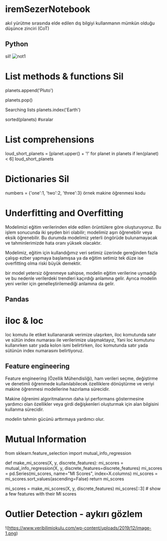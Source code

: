 # iremSezerNotebook

akıl yürütme sırasında elde edilen dış bilgiyi kullanmanın mümkün olduğu düşünce zinciri (CoT)

## Python
sil!
![not1](https://github.com/iremssezer/iremSezerNotebook/assets/74788732/83e9c55d-b637-47f0-a695-4458db7f9b7c)

# List methods & functions Sil

planets.append('Pluto')

planets.pop()

Searching lists
planets.index('Earth')

sorted(planets) #sıralar

# List comprehensions

loud_short_planets = [planet.upper() + '!' for planet in planets if len(planet) < 6]
loud_short_planets

# Dictionaries Sil

numbers = {'one':1, 'two':2, 'three':3}
örnek makine öğrenmesi kodu
# Underfitting and Overfitting
Modelimizi eğitim verilerinden elde edilen örüntülere göre oluşturuyoruz. Bu işlem sonucunda iki şeyden biri olabilir; modelimiz aşırı öğrenebilir veya eksik öğrenebilir. Bu durumda modelimiz yeterli öngörüde bulunamayacak ve tahminlerimizde hata oranı yüksek olacaktır.

Modelimiz, eğitim için kullandığımız veri setimiz üzerinde gereğinden fazla çalışıp ezber yapmaya başlamışsa ya da eğitim setimiz tek düze ise overfitting olma riski büyük demektir.

bir model yetersiz öğrenmeye sahipse, modelin eğitim verilerine uymadığı ve bu nedenle verilerdeki trendleri kaçırdığı anlamına gelir. Ayrıca modelin yeni veriler için genelleştirilemediği anlamına da gelir.
## Pandas

# iloc & loc

loc komutu ile etiket kullananarak verimize ulaşırken, iloc komutunda satır ve sütün index numarası ile verilerimize ulaşmaktayız, Yani loc komutunu kullanırken satır yada kolon ismi belirtirken, iloc komutunda satır yada sütünün index numarasını belirtiyoruz.

## Feature engineering 

Feature engineering (Özellik Mühendisliği), ham verileri seçme, değiştirme ve denetimli öğrenmede kullanılabilecek özelliklere dönüştürme ve veriyi makine öğrenmesi modellerine hazırlama sürecidir. 

Makine öğrenimi algoritmalarının daha iyi performans göstermesine yardımcı olan özellikler veya girdi değişkenleri oluşturmak için alan bilgisini kullanma sürecidir.

modelin tahmin gücünü arttırmaya yardımcı olur.

# Mutual Information

from sklearn.feature_selection import mutual_info_regression

def make_mi_scores(X, y, discrete_features):
    mi_scores = mutual_info_regression(X, y, discrete_features=discrete_features)
    mi_scores = pd.Series(mi_scores, name="MI Scores", index=X.columns)
    mi_scores = mi_scores.sort_values(ascending=False)
    return mi_scores

mi_scores = make_mi_scores(X, y, discrete_features)
mi_scores[::3]  # show a few features with their MI scores

# Outlier Detection - aykırı gözlem


!(https://www.veribilimiokulu.com/wp-content/uploads/2019/12/image-1.png)





